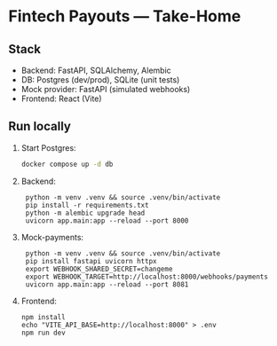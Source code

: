 # Fintech Payouts — Take-Home

## Stack

- Backend: FastAPI, SQLAlchemy, Alembic
- DB: Postgres (dev/prod), SQLite (unit tests)
- Mock provider: FastAPI (simulated webhooks)
- Frontend: React (Vite)

## Run locally

1. Start Postgres:

   ```bash
   docker compose up -d db
   ```

2. Backend:
   ```cd backend
    python -m venv .venv && source .venv/bin/activate
    pip install -r requirements.txt
    python -m alembic upgrade head
    uvicorn app.main:app --reload --port 8000
   ```
3. Mock-payments:
   ```cd mock-payments
    python -m venv .venv && source .venv/bin/activate
    pip install fastapi uvicorn httpx
    export WEBHOOK_SHARED_SECRET=changeme
    export WEBHOOK_TARGET=http://localhost:8000/webhooks/payments
    uvicorn app.main:app --reload --port 8081
   ```
4. Frontend:
   ```cd frontend
   npm install
   echo "VITE_API_BASE=http://localhost:8000" > .env
   npm run dev
   ```
